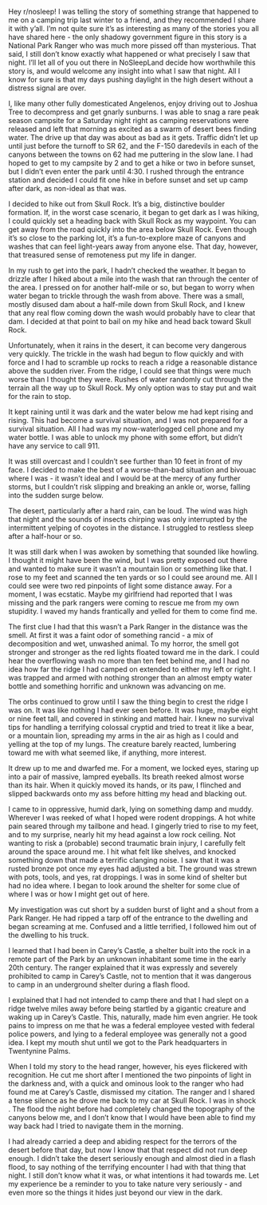 Hey r/nosleep! I was telling the story of something strange that happened to me on a camping trip last winter to a friend, and they recommended I share it with y’all. I’m not quite sure it’s as interesting as many of the stories you all have shared here - the only shadowy government figure in this story is a National Park Ranger who was much more pissed off than mysterious. That said, I still don’t know exactly what happened or what precisely I saw that night. I’ll let all of you out there in NoSleepLand decide how worthwhile this story is, and would welcome any insight into what I saw that night. All I know for sure is that my days pushing daylight in the high desert without a distress signal are over.

I, like many other fully domesticated Angelenos, enjoy driving out to Joshua Tree to decompress and get gnarly sunburns. I was able to snag a rare peak season campsite for a Saturday night right as camping reservations were released and left that morning as excited as a swarm of desert bees finding water. The drive up that day was about as bad as it gets. Traffic didn’t let up until just before the turnoff to SR 62, and the F-150 daredevils in each of the canyons between the towns on 62 had me puttering in the slow lane. I had hoped to get to my campsite by 2 and to get a hike or two in before sunset, but I didn’t even enter the park until 4:30. I rushed through the entrance station and decided I could fit one hike in before sunset and set up camp after dark, as non-ideal as that was.

I decided to hike out from Skull Rock. It’s a big, distinctive boulder formation. If, in the worst case scenario, it began to get dark as I was hiking, I could quickly set a heading back with Skull Rock as my waypoint. You can get away from the road quickly into the area below Skull Rock. Even though it’s so close to the parking lot, it’s a fun-to-explore maze of canyons and washes that can feel light-years away from anyone else. That day, however, that treasured sense of remoteness put my life in danger.

In my rush to get into the park, I hadn’t checked the weather. It began to drizzle after I hiked about a mile into the wash that ran through the center of the area. I pressed on for another half-mile or so, but began to worry when water began to trickle through the wash from above. There was a small, mostly disused dam about a half-mile down from Skull Rock, and I knew that any real flow coming down the wash would probably have to clear that dam. I decided at that point to bail on my hike and head back toward Skull Rock. 

Unfortunately, when it rains in the desert, it can become very dangerous very quickly. The trickle in the wash had begun to flow quickly and with force and I had to scramble up rocks to reach a ridge a reasonable distance above the sudden river. From the ridge, I could see that things were much worse than I thought they were. Rushes of water randomly cut through the terrain all the way up to Skull Rock. My only option was to stay put and wait for the rain to stop. 

It kept raining until it was dark and the water below me had kept rising and rising. This had become a survival situation, and I was not prepared for a survival situation. All I had was my now-waterlogged cell phone and my water bottle. I was able to unlock my phone with some effort, but didn’t have any service to call 911. 

It was still overcast and I couldn’t see further than 10 feet in front of my face. I decided to make the best of a worse-than-bad situation and bivouac where I was - it wasn’t ideal and I would be at the mercy of any further storms, but I couldn’t risk slipping and breaking an ankle or, worse, falling into the sudden surge below. 

The desert, particularly after a hard rain, can be loud. The wind was high that night and the sounds of insects chirping was only interrupted by the intermittent yelping of coyotes in the distance. I struggled to restless sleep after a half-hour or so. 

It was still dark when I was awoken by something that sounded like howling. I thought it might have been the wind, but I was pretty exposed out there and wanted to make sure it wasn’t a mountain lion or something like that. I rose to my feet and scanned the ten yards or so I could see around me. All I could see were two red pinpoints of light some distance away. For a moment, I was ecstatic. Maybe my girlfriend had reported that I was missing and the park rangers were coming to rescue me from my own stupidity. I waved my hands frantically and yelled for them to come find me.

The first clue I had that this wasn’t a Park Ranger in the distance was the smell. At first it was a faint odor of something rancid - a mix of decomposition and wet, unwashed animal. To my horror, the smell got stronger and stronger as the red lights floated toward me in the dark. I could hear the overflowing wash no more than ten feet behind me, and I had no idea how far the ridge I had camped on extended to either my left or right. I was trapped and armed with nothing stronger than an almost empty water bottle and something horrific and unknown was advancing on me.

The orbs continued to grow until I saw the thing begin to crest the ridge I was on. It was like nothing I had ever seen before. It was huge, maybe eight or nine feet tall, and covered in stinking and matted hair. I knew no survival tips for handling a terrifying colossal cryptid and tried to treat it like a bear, or a mountain lion, spreading my arms in the air as high as I could and yelling at the top of my lungs. The creature barely reacted, lumbering toward me with what seemed like, if anything, more interest. 

It drew up to me and dwarfed me. For a moment, we locked eyes, staring up into a pair of massive, lampred eyeballs. Its breath reeked almost worse than its hair. When it quickly moved its hands, or its paw, I flinched and slipped backwards onto my ass before hitting my head and blacking out.

I came to in oppressive, humid dark, lying on something damp and muddy. Wherever I was reeked of what I hoped were rodent droppings. A hot white pain seared through my tailbone and head. I gingerly tried to rise to my feet, and to my surprise, nearly hit my head against a low rock ceiling. Not wanting to risk a (probable) second traumatic brain injury, I carefully felt around the space around me. I hit what felt like shelves, and knocked something down that made a terrific clanging noise. I saw that it was a rusted bronze pot once my eyes had adjusted a bit. The ground was strewn with pots, tools, and yes, rat droppings. I was in some kind of shelter but had no idea where. I began to look around the shelter for some clue of where I was or how I might get out of here.

My investigation was cut short by a sudden burst of light and a shout from a Park Ranger. He had ripped a tarp off of the entrance to the dwelling and began screaming at me. Confused and a little terrified, I followed him out of the dwelling to his truck. 

I learned that I had been in Carey’s Castle, a shelter built into the rock in a remote part of the Park by an unknown inhabitant some time in the early 20th century. The ranger explained that it was expressly and severely prohibited to camp in Carey’s Castle, not to mention that it was dangerous to camp in an underground shelter during a flash flood.

I explained that I had not intended to camp there and that I had slept on a ridge twelve miles away before being startled by a gigantic creature and waking up in Carey’s Castle. This, naturally, made him even angrier. He took pains to impress on me that he was a federal employee vested with federal police powers, and lying to a federal employee was generally not a good idea. I kept my mouth shut until we got to the Park headquarters in Twentynine Palms. 

When I told my story to the head ranger, however, his eyes flickered with recognition. He cut me short after I mentioned the two pinpoints of light in the darkness and, with a quick and ominous look to the ranger who had found me at Carey’s Castle, dismissed my citation. The ranger and I shared a tense silence as he drove me back to my car at Skull Rock. I was in shock . The flood the night before had completely changed the topography of the canyons below me, and I don’t know that I would have been able to find my way back had I tried to navigate them in the morning.

I had already carried a deep and abiding respect for the terrors of the desert before that day, but now I know that that respect did not run deep enough. I didn’t take the desert seriously enough and almost died in a flash flood, to say nothing of the terrifying encounter I had with that thing that night. I still don’t know what it was, or what intentions it had towards me. Let my experience be a reminder to you to take nature very seriously - and even more so the things it hides just beyond our view in the dark.